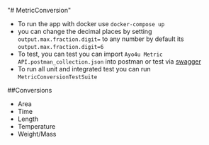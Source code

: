 "# MetricConversion" 

* To run the app with docker use `docker-compose up`
* you can change the decimal places by setting `output.max.fraction.digit=` to any number by default its `output.max.fraction.digit=6`
* To test, you can test you can import `Ayo4u Metric API.postman_collection.json` into postman or test via [swagger](http://localhost:8080/swagger-ui.html) 
* To run all unit and integrated test you can run `MetricConversionTestSuite`

##Conversions
* Area
* Time
* Length
* Temperature
* Weight/Mass